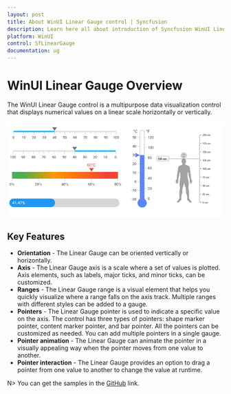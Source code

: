 ```yaml
---
layout: post
title: About WinUI Linear Gauge control | Syncfusion
description: Learn here all about introduction of Syncfusion WinUI Linear Gauge(sfLinearGauge) control with axis, ranges and more.
platform: WinUI
control: SfLinearGauge
documentation: ug
---
```


# WinUI Linear Gauge Overview

The WinUI Linear Gauge control is a multipurpose data visualization control that displays numerical values on a linear scale horizontally or vertically. 

![Overview WinUI linear gauge](images/overview/gauge_overview.png)

## Key Features

* **Orientation** - The Linear Gauge can be oriented vertically or horizontally.
* **Axis** - The Linear Gauge axis is a scale where a set of values is plotted. Axis elements, such as labels, major ticks, and minor ticks, can be customized.
* **Ranges** - The Linear Gauge range is a visual element that helps you quickly visualize where a range falls on the axis track. Multiple ranges with different styles can be added to a gauge.
* **Pointers** - The Linear Gauge pointer is used to indicate a specific value on the axis. The control has three types of pointers: shape marker pointer, content marker pointer, and bar pointer. All the pointers can be customized as needed. You can add multiple pointers in a single gauge. 
* **Pointer animation** - The Linear Gauge can animate the pointer in a visually appealing way when the pointer moves from one value to another.
* **Pointer interaction** - The Linear Gauge provides an option to drag a pointer from one value to another to change the value at runtime.

N> You can get the samples in the [GitHub](https://github.com/syncfusion/winui-demos/tree/master/lineargauge) link. 